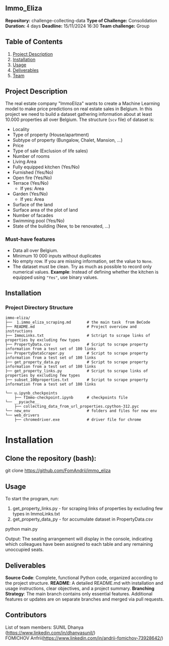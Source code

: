 ## Immo_Eliza
**Repository:** challenge-collecting-data
**Type of Challenge:** Consolidation
**Duration:** 4 days
**Deadline:** 15/11/2024 16:30
**Team challenge:** Group

## Table of Contents
1. [Project Description](#project-description)
2. [Installation](#installation)
3. [Usage](#usage)
4. [Deliverables](#deliverables)
5. [Team](#team)

## Project Description
The real estate company "ImmoEliza" wants to create a Machine Learning model to make price predictions on real estate sales in Belgium.
In this project we need to build a dataset gathering information about at least 10.000 properties all over Belgium.
The structure (`scv` file) of dataset is:
- Locality
- Type of property (House/apartment)
- Subtype of property (Bungalow, Chalet, Mansion, ...)
- Price
- Type of sale (Exclusion of life sales)
- Number of rooms
- Living Area
- Fully equipped kitchen (Yes/No)
- Furnished (Yes/No)
- Open fire (Yes/No)
- Terrace (Yes/No)
  - If yes: Area
- Garden (Yes/No)
  - If yes: Area
- Surface of the land
- Surface area of the plot of land
- Number of facades
- Swimming pool (Yes/No)
- State of the building (New, to be renovated, ...)

### Must-have features
- Data all over Belgium.
- Minimum 10 000 inputs without duplicates
- No empty row. If you are missing information, set the value to `None`.
- The dataset must be clean. Try as much as possible to record only numerical values.
  **Example**: Instead of defining whether the kitchen is equipped using `"Yes"`, use binary values.

## Installation
### Project Directory Structure

```plaintext
immo-eliza/
├──  1.immo_eliza_scraping.md       # the main task  from BeCode
├── README.md                       # Project overview and instructions
├── ImmoLinks.txt                   # Sctript to scrape links of properties by excluding few types
├── PropertyData.csv                # Script to scrape property information from a test set of 100 links
├── PropertyDataScraper.py          # Script to scrape property information from a test set of 100 links
├── get_property_data.py            # Script to scrape property information from a test set of 100 links
├── get_property_links.py           # Script to scrape links of properties by excluding few types
├── subset_100properties.txt        # Script to scrape property information from a test set of 100 links

└── u.ipynb_checkpoints
    ├── fImmo-checkpoint.ipynb      # checkpoints file 
└── __pycache__
    ├── collecting_data_from_url_properties.cpython-312.pyc
└── new_env                         # folders and files for new env
└── web_drivers
    ├── chromedriver.exe            # driver file for chrome
```

# Installation
## Clone the repository (bash):

git clone https://github.com/FomAndrii/immo_eliza

## Usage

To start the program, run:
1) get_property_links.py - for scraping links of properties by excluding few types in ImmoLinks.txt
2) get_property_data_py - for accumulate dataset in PropertyData.csv

python main.py

Output: The seating arrangement will display in the console, indicating which colleagues have been assigned to each table and any remaining unoccupied seats.

## Deliverables
**Source Code**: Complete, functional Python code, organized according to the project structure.
**README**: A detailed README.md with installation and usage instructions, clear objectives, and a project summary.
**Branching Strategy**: The main branch contains only essential features. Additional features or updates are on separate branches and merged via pull requests.

## Contributors
List of team members:
SUNIL Dhanya (https://www.linkedin.com/in/dhanyasunil/)  
FOMICHOV Anfrii(https://www.linkedin.com/in/andrii-fomichov-73928642/)
